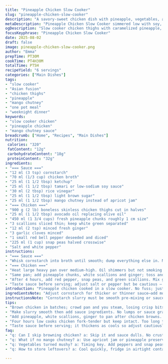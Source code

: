 ```yaml
---
title: "Pineapple Chicken Slow Cooker"
slug: "pineapple-chicken-slow-cooker"
description: "A savory-sweet chicken dish with pineapple, vegetables, and a tangy sauce simmered in a slow cooker. Uses boneless thigh pieces browned for depth, fresh herbs, and a thickened glaze to coat tender chicken. Adapted with less sugar and swapped apricot jam for mango chutney for a fruity edge. Includes tweaks for vibrant crunch and layering flavors, perfect for hands-off cooking. The steps emphasize sensory cues to avoid overcooking and maintain chunk integrity. Balanced with subtle acidity and umami from soy paired with fresh aromatics and mild heat."
metaDescription: "Pineapple Chicken Slow Cooker simmered low with soy, mango chutney, fresh ginger, pineapple chunks. Balanced sweet, tangy, savory notes plus crisp snap peas."
ogDescription: "Slow cooker chicken thighs with caramelized pineapple, sharp ginger, mango chutney sauce. Layered flavors, tender meat with crunchy veggies after 4 hours low slow heat."
focusKeyphrase: "Pineapple Chicken Slow Cooker"
date: 2025-08-02
draft: false
image: pineapple-chicken-slow-cooker.png
author: "Emma"
prepTime: PT30M
cookTime: PT4H30M
totalTime: PT5H
recipeYield: "6 servings"
categories: ["Main Dishes"]
tags:
- "slow cooker"
- "Asian fusion"
- "chicken thighs"
- "pineapple"
- "mango chutney"
- "one pot meal"
- "weeknight dinner"
keywords:
- "slow cooker chicken"
- "pineapple chicken"
- "mango chutney sauce"
breadcrumb: ["Home", "Recipes", "Main Dishes"]
nutrition: 
 calories: "320"
 fatContent: "12g"
 carbohydrateContent: "18g"
 proteinContent: "32g"
ingredients:
- "=== Sauce ==="
- "12 ml (3 tsp) cornstarch"
- "70 ml (1/3 cup) chicken broth"
- "25 ml (1 1/2 tbsp) ketchup"
- "25 ml (1 1/2 tbsp) tamari or low-sodium soy sauce"
- "30 ml (2 tbsp) rice vinegar"
- "25 ml (1 1/2 tbsp) light brown sugar"
- "25 ml (1 1/2 tbsp) mango chutney instead of apricot jam"
- "=== Chicken ==="
- "900 g (2 lb) boneless skinless chicken thighs cut in halves"
- "25 ml (1 1/2 tbsp) avocado oil replacing olive oil"
- "450 ml (1 3/4 cups) fresh pineapple chunks roughly 1 cm size"
- "3 scallions sliced thin; keep white green separated"
- "12 ml (2 tsp) minced fresh ginger"
- "3 garlic cloves minced"
- "1 small red bell pepper deseeded and diced"
- "225 ml (1 cup) snap peas halved crosswise"
- "Salt and white pepper"
instructions:
- "=== Sauce ==="
- "Whisk cornstarch into broth until smooth; dump everything else in. Mix well. Set aside. This slurry is key. No lumps or the sauce turns grainy. Mango chutney ups fruity notes; swap for apricot or even pineapple preserves if needed. Try to avoid jarred jam with big chunks unless mashed smooth."
- "=== Chicken ==="
- "Heat large heavy pan over medium-high. Oil shimmers but not smoking. Season chicken halves with salt and white pepper. Brown in batches, dont crowd the pan; 2-3 mins each side until golden with little crisp spots. Listen to sizzle. Transfer browned pieces directly into slow cooker insert. Browning builds flavor and seals juices — skip and you end with bland chicken todo."
- "Same pan; add pineapple chunks, white scallions and ginger; toss and cook while stirring for about 3 minutes till pineapple starts to caramelize. Smells sweet with a bit of tang. Add garlic, stir 30 seconds more. Pour sauce in; deglaze pan by scraping bits stuck on bottom. Let sauce bubble and thicken for 1 minute; it should coat the back of a spoon lightly. Pour everything over chicken. Cover immediately. Low setting for 4 hours. The low slow heat lets collagen break down gently without shredding chicken fibers."
- "After 4 hours, add red pepper, snap peas, and green scallions. Mix gently with wooden spoon to combine without shredding chicken pieces. Cover again; cook 30 minutes low. If your cooker defaulted to warm, bump to high; then cook 40-45 minutes to fully cook veggies but keep crunch. Hotspots vary; visual cues tell all — veggies bright, just tender, slight pop when poked."
- "Taste sauce before serving; adjust salt or pepper but be cautious — sauce thickens as cools. Serve over steamed jasmine or basmati rice. Avoid too much stirring once chicken cooked — too much movement risks falling apart. Let meat rest a moment; sauce clings better. The contrast between tender chicken and crisp fresh veg balances sweet and savory notes."
introduction: "Pineapple chicken cooked in a slow cooker. No fuss; just layering flavors and knowing when to push heat or hold. You want that sweet caramel aroma hitting your nostrils when pineapple browns, mingling with fresh ginger and garlic. The chicken must brown first—never skip or sauce turns dull. Using avocado oil here shifts smoke point for cleaner sear. Mangos instead of apricot jam add complex fruit depth; plays well with tangy vinegar and bright snap peas.Expected: chunks remain intact yet melt softly. Intermittent stirring wrecks texture; just fold vegetables in at the end. Learn to smell and peek; colors tell you when it’s done, not clocks. Best served over rice soaking sauce, mouth-happy contrast. Hands-off enough for casual weeknight, yet layered taste keeps me coming back."
ingredientsNote: "Adjust cornstarch for thicker or thinner sauce—add more slurry gradually off heat if too runny. Broth is base; homemade works best but store-bought okay, just watch salt levels. Tamari is my go-to for less sodium and richer flavor, but traditional soy sauce fine if preferred. Avocado oil resists high heat better here for searing; olive oil can burn quickly and confuse pan flavors. Pineapple freshness sets stage—use ripe but firm chunks, frozen possible but expect more water loss and weaker caramel. Snap peas swapped in for sweet peas as they retain crunch better after slow cooking. If red pepper unavailable, substitute with orange or yellow sweet pepper; adds a different sweet note and crunch. Fresh ginger essential; powders give a flat, one-dimensional heat that dulls the sauce."
instructionsNote: "Cornstarch slurry must be smooth pre-mixing or sauce thickens unevenly, lumps ruin the silkiness I aim for. Browning chicken in batches is key; overcrowding swamps heat, ending with steamed rather than seared meat. Listen for steady sizzle and watch for golden crust to form. Adding pineapple and whites of scallions with ginger seasons sauce base — the slow caramelizing smell confirms readiness. Garlic goes last to avoid burning. Quick bubble of sauce post-deglaze thickens and concentrates flavor before hitting slow cooker. Four hours low cooks chicken to fork-tender without falling apart—too long and texture collapses. Vegetable addition timing is critical: go too soon, veggies turn mushy; too late, undercooked. Visual brightness, slight snap, vibrant color mean done. Avoid aggressive stirring after 4 hours to keep chunks intact; gentle folding only. Taste at end for salt adjustment; flavors concentrate as sauce reduces."
tips:
- "Brown chicken in batches; crowd pan and you steam, losing crisp bits and color. Heat medium-high. Listen for steady sizzle. Golden with little char spots signals right sear."
- "Make slurry smooth then add sauce ingredients. No lumps or sauce grainy. Mango chutney swaps apricot jam fine; chunks must be mashed smooth or sauce clumps. Fresh pineapple caramelizes fast so watch closely."
- "Add pineapple, white scallions, ginger to pan after chicken browns. Toss often. Smell sweet with tang hints means caramelizing happening. Garlic goes last to avoid burning; stir quickly 30 seconds."
- "Four hours low cooks chicken fork-tender but keep intact. Too long textures mush. Add crunchy veggies last 30 minutes to keep snap; stir gently with wooden spoon only to avoid shredding meat."
- "Taste sauce before serving; it thickens as cools so adjust cautiously. Cover pan after deglazing sauce bubbles a minute till it coats spoon lightly. Use avocado oil for higher smoke point over olive."
faq:
- "q: Can I skip browning chicken? a: Skip it and sauce dulls. No crust means no flavor layer. Browning seals juices in. You get bland meat. Quick batches work best for sear."
- "q: What if no mango chutney? a: Use apricot jam or pineapple preserves but mash smooth. Chunky jams mess with sauce texture. Adjust sugar down if too sweet or tangy vinegar if flat."
- "q: Vegetables turned mushy? a: Timing key. Add peppers and snap peas last 30 min only. Overcooked veggies lose crunch fast in slow cooker heat. Stir gently or chunks break down."
- "q: How to store leftovers? a: Cool quickly, fridge in airtight container. Reheat gently to keep chicken texture. Frozen okay but pineapple might soften more. Sauce thickens—thin with splash broth if needed."

---
```

